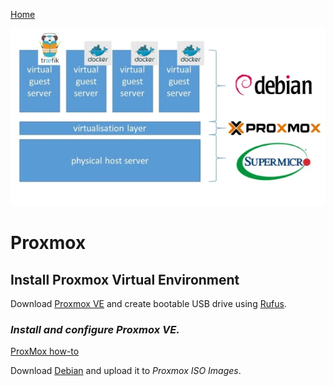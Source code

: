 <p align="left">
  <a href="https://github.com/vdarkobar/Home-Cloud">Home</a>
</p>  
  
<p align="center">
  <img src="https://github.com/vdarkobar/Home-Cloud/blob/main/shared/infrastructure.webp">
</p>
  
# Proxmox
## Install Proxmox Virtual Environment
  
Download <a href="https://www.proxmox.com/de/proxmox-ve">Proxmox VE</a> and create bootable USB drive using <a href="http://rufus.ie/">Rufus</a>.  
  
### *Install and configure Proxmox VE.*  
  
 <p align="left">
  <a href="https://github.com/vdarkobar/Home-Cloud/blob/main/shared/ProxMoxHowTo.md">ProxMox how-to</a>
</p>  

Download <a href="https://www.debian.org/index.html">Debian</a> and upload it to *Proxmox ISO Images*.  
